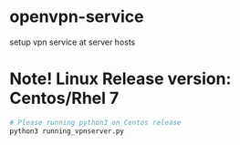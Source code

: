 # openvpn-service
setup vpn service at server hosts
# Note! Linux Release version: Centos/Rhel 7
```python
# Please running python3 on Centos release
python3 running_vpnserver.py
```
